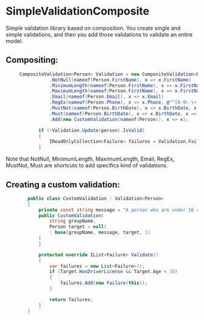 # SimpleValidationComposite 
 Simple validation library based on composition. You create single and simple validations, and then you add those validations to validate an entire model. 
  

## Compositing:
```csharp
     CompositeValidation<Person> Validation = new CompositeValidation<Person>()
                .NotNull(nameof(Person.FirstName), x => x.FirstName) 
                .MinimumLength(nameof(Person.FirstName), x => x.FirstName, 3) 
                .MaximumLength(nameof(Person.FirstName), x => x.FirstName, 10) 
                .Email(nameof(Person.Email), x => x.Email) 
                .RegEx(nameof(Person.Phone), x => x.Phone, @"^[0-9\-\+]{9,15}$") 
                .MustNot(nameof(Person.BirthDate), x => x.BirthDate, x => x.Year < 1850) 
                .Must(nameof(Person.BirthDate), x => x.BirthDate, x => x < DateTime.Now) 
                .Add(new CustomValidation(nameof(Person)), x => x); 

            if (!Validation.Update(person).IsValid)
            {
                IReadOnlyCollection<Failure> failures = Validation.Failures;
            }
```
Note that NotNull, MinimumLength, MaximumLength, Email, RegEx, MustNot, Must are shortcuts to add specifics kind of validations.

## Creating a custom validation:
```csharp
        public class CustomValidation : Validation<Person>
        {
            private const string message = "A person who are under 16 can not have driver license";
            public CustomValidation(
                string groupName, 
                Person target = null) 
                : base(groupName, message, target, 1)
            {
            }

            protected override IList<Failure> Validate()
            {
                var failures = new List<Failure>();
                if (Target.HasDriverLicense && Target.Age < 16)
                {
                    failures.Add(new Failure(this));
                }

                return failures;
            }
        }
```
